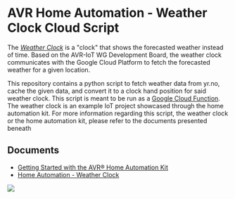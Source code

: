 # AVR Home Automation - Weather Clock Cloud Script

The [*Weather Clock*](https://www.youtube.com/watch?v=J-r-PiCiXmQ) is a "clock" that shows the forecasted weather instead of time. Based on the AVR-IoT WG Development Board, the weather clock communicates with the Google Cloud Platform to fetch the forecasted weather for a given location.

This repository contains a python script to fetch weather data from yr.no, cache the given data, and convert it to a clock hand position for said weather clock. This script is meant to be run as a [Google Cloud Function](https://cloud.google.com/functions). The weather clock is an example IoT project showcased through the home automation kit. For more information regarding this script, the weather clock or the home automation kit, please refer to the documents presented beneath

## Documents

* [Getting Started with the AVR® Home Automation Kit](http://www.microchip.com/DS50002957)
* [Home Automation - Weather Clock](http://www.microchip.com/DS50002962)

![](clock.png)